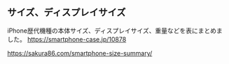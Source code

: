 ## サイズ、ディスプレイサイズ
iPhone歴代機種の本体サイズ、ディスプレイサイズ、重量などを表にまとめました。
https://smartphone-case.jp/10878


https://sakura86.com/smartphone-size-summary/
